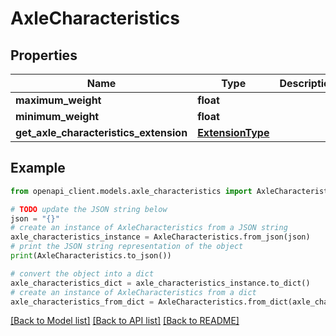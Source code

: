 # AxleCharacteristics


## Properties

Name | Type | Description | Notes
------------ | ------------- | ------------- | -------------
**maximum_weight** | **float** |  | [optional] 
**minimum_weight** | **float** |  | [optional] 
**get_axle_characteristics_extension** | [**ExtensionType**](ExtensionType.md) |  | [optional] 

## Example

```python
from openapi_client.models.axle_characteristics import AxleCharacteristics

# TODO update the JSON string below
json = "{}"
# create an instance of AxleCharacteristics from a JSON string
axle_characteristics_instance = AxleCharacteristics.from_json(json)
# print the JSON string representation of the object
print(AxleCharacteristics.to_json())

# convert the object into a dict
axle_characteristics_dict = axle_characteristics_instance.to_dict()
# create an instance of AxleCharacteristics from a dict
axle_characteristics_from_dict = AxleCharacteristics.from_dict(axle_characteristics_dict)
```
[[Back to Model list]](../README.md#documentation-for-models) [[Back to API list]](../README.md#documentation-for-api-endpoints) [[Back to README]](../README.md)


